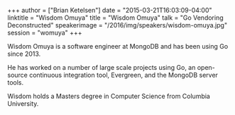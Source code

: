 +++
author = ["Brian Ketelsen"]
date = "2015-03-21T16:03:09-04:00"
linktitle = "Wisdom Omuya"
title = "Wisdom Omuya"
talk = "Go Vendoring Deconstructed"
speakerimage = "/2016/img/speakers/wisdom-omuya.jpg"
session = "womuya"
+++

Wisdom Omuya is a software engineer at MongoDB and has been using Go since 2013.

He has worked on a number of large scale projects using Go, an open-source continuous integration tool, Evergreen, and the MongoDB server tools.

Wisdom holds a Masters degree in Computer Science from Columbia University.
